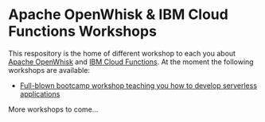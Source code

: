 # Apache OpenWhisk & IBM Cloud Functions Workshops

This respository is the home of different workshop to each you about [Apache OpenWhisk](http://openwhisk.org) and [IBM Cloud Functions](https://www.ibm.com/cloud-computing/bluemix/de/openwhisk).
At the moment the following workshops are available:

* [Full-blown bootcamp workshop teaching you how to develop serverless applications](bootcamp)

More workshops to come...
